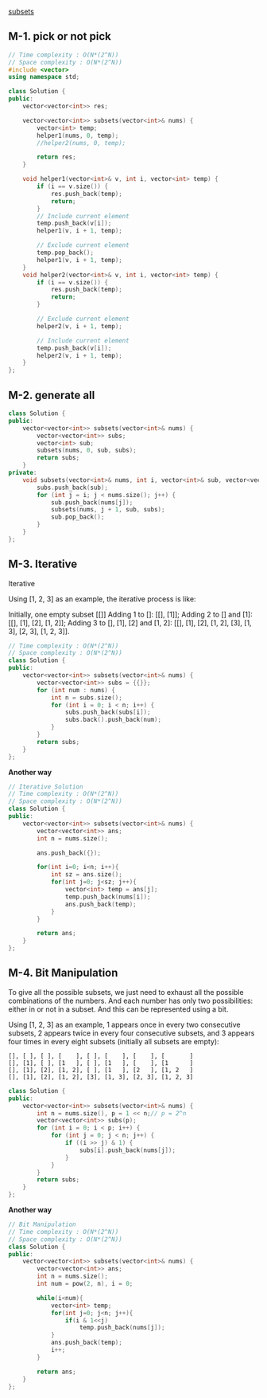 [subsets](https://leetcode.com/problems/subsets/)

## M-1. pick or not pick

```cpp
// Time complexity : O(N*(2^N))
// Space complexity : O(N*(2^N))
#include <vector>
using namespace std;

class Solution {
public:
    vector<vector<int>> res;

    vector<vector<int>> subsets(vector<int>& nums) {
        vector<int> temp;
        helper1(nums, 0, temp);
        //helper2(nums, 0, temp);

        return res;
    }

    void helper1(vector<int>& v, int i, vector<int> temp) {
        if (i == v.size()) {
            res.push_back(temp);
            return;
        }
        // Include current element
        temp.push_back(v[i]);
        helper1(v, i + 1, temp);

        // Exclude current element
        temp.pop_back();
        helper1(v, i + 1, temp);
    }
    void helper2(vector<int>& v, int i, vector<int> temp) {
        if (i == v.size()) {
            res.push_back(temp);
            return;
        }

        // Exclude current element
        helper2(v, i + 1, temp);

        // Include current element
        temp.push_back(v[i]);
        helper2(v, i + 1, temp);
    }
};
```

## M-2. generate all

```cpp
class Solution {
public:
    vector<vector<int>> subsets(vector<int>& nums) {
        vector<vector<int>> subs;
        vector<int> sub;
        subsets(nums, 0, sub, subs);
        return subs;
    }
private:
    void subsets(vector<int>& nums, int i, vector<int>& sub, vector<vector<int>>& subs) {
        subs.push_back(sub);
        for (int j = i; j < nums.size(); j++) {
            sub.push_back(nums[j]);
            subsets(nums, j + 1, sub, subs);
            sub.pop_back();
        }
    }
};
```

## M-3. Iterative

Iterative

Using [1, 2, 3] as an example, the iterative process is like:

Initially, one empty subset [[]]
Adding 1 to []: [[], [1]];
Adding 2 to [] and [1]: [[], [1], [2], [1, 2]];
Adding 3 to [], [1], [2] and [1, 2]: [[], [1], [2], [1, 2], [3], [1, 3], [2, 3], [1, 2, 3]].

```cpp
// Time complexity : O(N*(2^N))
// Space complexity : O(N*(2^N))
class Solution {
public:
    vector<vector<int>> subsets(vector<int>& nums) {
        vector<vector<int>> subs = {{}};
        for (int num : nums) {
            int n = subs.size();
            for (int i = 0; i < n; i++) {
                subs.push_back(subs[i]);
                subs.back().push_back(num);
            }
        }
        return subs;
    }
};
```

**Another way**

```cpp
// Iterative Solution
// Time complexity : O(N*(2^N))
// Space complexity : O(N*(2^N))
class Solution {
public:
    vector<vector<int>> subsets(vector<int>& nums) {
        vector<vector<int>> ans;
        int n = nums.size();

        ans.push_back({});

        for(int i=0; i<n; i++){
            int sz = ans.size();
            for(int j=0; j<sz; j++){
                vector<int> temp = ans[j];
                temp.push_back(nums[i]);
                ans.push_back(temp);
            }
        }

        return ans;
    }
};
```

## M-4. Bit Manipulation

To give all the possible subsets, we just need to exhaust all the possible combinations of the numbers. And each number has only two possibilities: either in or not in a subset. And this can be represented using a bit.

Using [1, 2, 3] as an example, 1 appears once in every two consecutive subsets, 2 appears twice in every four consecutive subsets, and 3 appears four times in every eight subsets (initially all subsets are empty):

```
[], [ ], [ ], [    ], [ ], [    ], [    ], [       ]
[], [1], [ ], [1   ], [ ], [1   ], [    ], [1      ]
[], [1], [2], [1, 2], [ ], [1   ], [2   ], [1, 2   ]
[], [1], [2], [1, 2], [3], [1, 3], [2, 3], [1, 2, 3]
```

```cpp
class Solution {
public:
    vector<vector<int>> subsets(vector<int>& nums) {
        int n = nums.size(), p = 1 << n;// p = 2^n
        vector<vector<int>> subs(p);
        for (int i = 0; i < p; i++) {
            for (int j = 0; j < n; j++) {
                if ((i >> j) & 1) {
                    subs[i].push_back(nums[j]);
                }
            }
        }
        return subs;
    }
};
```

**Another way**

```cpp
// Bit Manipulation
// Time complexity : O(N*(2^N))
// Space complexity : O(N*(2^N))
class Solution {
public:
    vector<vector<int>> subsets(vector<int>& nums) {
        vector<vector<int>> ans;
        int n = nums.size();
        int num = pow(2, n), i = 0;

        while(i<num){
            vector<int> temp;
            for(int j=0; j<n; j++){
                if(i & 1<<j)
                    temp.push_back(nums[j]);
            }
            ans.push_back(temp);
            i++;
        }

        return ans;
    }
};
```
